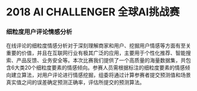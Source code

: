 # 2018 AI CHALLENGER 全球AI挑战赛

### 细粒度用户评论情感分析
在线评论的细粒度情感分析对于深刻理解商家和用户、挖掘用户情感等方面有至关重要的价值，并且在互联网行业有极其广泛的应用，主要用于个性化推荐、智能搜索、产品反馈、业务安全等。本次比赛我们提供了一个高质量的海量数据集，共包含6大类20个细粒度要素的情感倾向。参赛人员需根据标注的细粒度要素的情感倾向建立算法，对用户评论进行情感挖掘，组委将通过计算参赛者提交预测值和场景真实值之间的误差确定预测正确率，评估所提交的预测算法。  